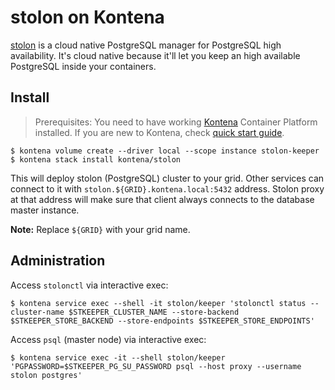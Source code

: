 # stolon on Kontena

[stolon](https://github.com/sorintlab/stolon/) is a cloud native PostgreSQL manager for PostgreSQL high availability. It's cloud native because it'll let you keep an high available PostgreSQL inside your containers.

## Install
> Prerequisites: You need to have working [Kontena](http://www.kontena.io) Container Platform installed. If you are new to Kontena, check [quick start guide](http://www.kontena.io/docs/getting-started/quick-start).

```
$ kontena volume create --driver local --scope instance stolon-keeper
$ kontena stack install kontena/stolon
```

This will deploy stolon (PostgreSQL) cluster to your grid. Other services can connect to it with `stolon.${GRID}.kontena.local:5432` address. Stolon proxy at that address will make sure that client always connects to the database master instance.

**Note:** Replace `${GRID}` with your grid name.

## Administration

Access `stolonctl` via interactive exec:

```
$ kontena service exec --shell -it stolon/keeper 'stolonctl status --cluster-name $STKEEPER_CLUSTER_NAME --store-backend $STKEEPER_STORE_BACKEND --store-endpoints $STKEEPER_STORE_ENDPOINTS'
```

Access `psql` (master node) via interactive exec:

```
$ kontena service exec -it --shell stolon/keeper 'PGPASSWORD=$STKEEPER_PG_SU_PASSWORD psql --host proxy --username stolon postgres'
```